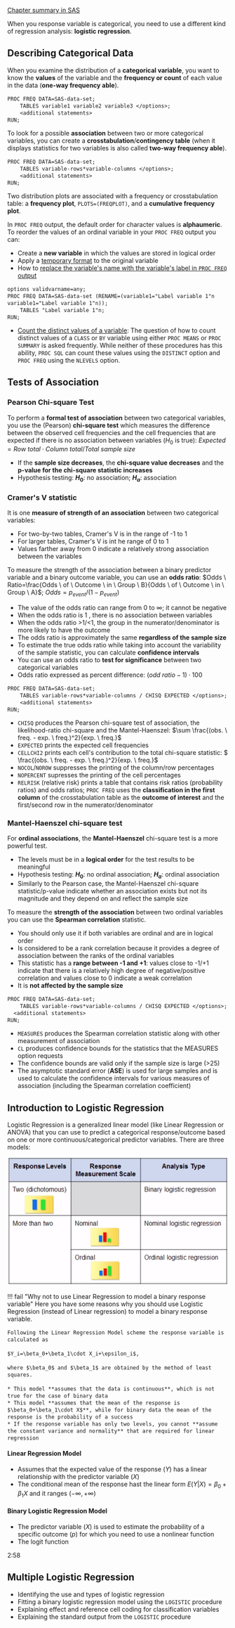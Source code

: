 [Chapter summary in SAS](https://support.sas.com/edu/OLTRN/ECST131/m556/m556_5_a_sum.htm)

When you response variable is categorical, you need to use a different kind of regression analysis: **logistic regression**.

## Describing Categorical Data

When you examine the distribution of a **categorical variable**, you want to know the **values** of the variable and the **frequency or count** of each value in the data (**one-way frequency able**).

```
PROC FREQ DATA=SAS-data-set;
	TABLES variable1 variable2 variable3 </options>;
	<additional statements>
RUN;
```

To look for a possible **association** between two or more categorical variables, you can create a **crosstabulation**/**contingency table** (when it displays statistics for two variables is also called **two-way frequency able**).

```
PROC FREQ DATA=SAS-data-set;
	TABLES variable-rows*variable-columns </options>;
	<additional statements>
RUN;
```

Two distribution plots are associated with a frequency or crosstabulation table: a **frequency plot**, `PLOTS=(FREQPLOT)`, and a **cumulative frequency plot**.

In `PROC FREQ` output, the default order for character values is **alphaumeric**. To reorder the values of an ordinal variable in your `PROC FREQ` output you can:

* Create a **new variable** in which the values are stored in logical order
* Apply a [temporary format](https://support.sas.com/edu/OLTRN/ECST131/eclibjr/tempformat.htm) to the original variable
* How to [replace the variable's name with the variable's label in `PROC FREQ` output](http://support.sas.com/kb/23/350.html)

```
options validvarname=any;
PROC FREQ DATA=SAS-data-set (RENAME=(variable1="Label variable 1"n variable1="Label variable 1"n));
	TABLES "Label variable 1"n;
RUN;
```

* [Count the distinct values of a variable](http://support.sas.com/kb/36/898.html): The question of how to count distinct values of a `CLASS` or `BY` variable using either `PROC MEANS` or `PROC SUMMARY` is asked frequently. While neither of these procedures has this ability, `PROC SQL` can count these values using the `DISTINCT` option and `PROC FREQ` using the `NLEVELS` option.

## Tests of Association

### Pearson Chi-square Test

To perform a **formal test of association** between two categorical variables, you use the (Pearson) **chi-square test** which measures the difference between the observed cell frequencies and the cell frequencies that are expected if there is no association between variables ($H_0$ is true): 
$Expected=Row \ total\cdot Column\ total/Total \ sample \ size$

* If the **sample size decreases**, the **chi-square value decreases** and the **p-value for the chi-square statistic increases**
* Hypothesis testing: **$H_0$**: no association; **$H_a$**: association

### Cramer's V statistic

It is one **measure of strength of an association** between two categorical variables:

 * For two-by-two tables, Cramer's V is in the range of -1 to 1
 * For larger tables, Cramer's V is int he range of 0 to 1 
 * Values farther away from 0 indicate a relatively strong association between the variables

To measure the strength of the association between a binary predictor variable and a binary outcome variable, you can use an **odds ratio**: $Odds \ Ratio=\frac{Odds \ of \ Outcome \ in \ Group \ B}{Odds \ of \ Outcome \ in \ Group \ A}$; $Odds=p_{event}/(1-p_{event})$

 * The value of the odds ratio can range from 0 to $\infty$; it cannot be negative
 * When the odds ratio is 1 , there is no association between variables
 * When the odds ratio >1/<1, the group in the numerator/denominator is more likely to have the outcome
 * The odds ratio is approximately the same **regardless of the sample size**
 * To estimate the true odds ratio while taking into account the variability of the sample statistic, you can calculate **confidence intervals**
 * You can use an odds ratio to **test for significance** between two categorical variables
 * Odds ratio expressed as percent difference: $(odd \ ratio -1) \cdot 100$

```
PROC FREQ DATA=SAS-data-set;
	TABLES variable-rows*variable-columns / CHISQ EXPECTED </options>;
	<additional statements>
RUN;
```

* `CHISQ` produces the Pearson chi-square test of association, the likelihood-ratio chi-square and the Mantel-Haenszel: $\sum \frac{(obs. \ freq. - exp. \ freq.)^2}{exp. \ freq.}$
* `EXPECTED` prints the expected cell frequencies
* `CELLCHI2` prints each cell's contribution to the total chi-square statistic: $ \frac{(obs. \ freq. - exp. \ freq.)^2}{exp. \ freq.}$
* `NOCOL`/`NOROW` suppresses the printing of the column/row percentages
* `NOPERCENT` supresses the printing of the cell percentages
* `RELRISK` (relative risk) prints a table that contains risk ratios (probability ratios) and odds ratios; `PROC FREQ` uses the **classification in the first column** of the crosstabulation table as the **outcome of interest** and the first/second row in the numerator/denominator

### Mantel-Haenszel chi-square test

For **ordinal associations**, the **Mantel-Haenszel** chi-square test is a more powerful test.

* The levels must be in a **logical order** for the test results to be meaningful
* Hypothesis testing: **$H_0$**: no ordinal association; **$H_a$**: ordinal association
* Similarly to the Pearson case, the Mantel-Haenszel chi-square statistic/p-value indicate whether an association exists but not its magnitude and they depend on and reflect the sample size

To measure the **strength of the association** between two ordinal variables you can use the **Spearman correlation** statistic.

* You should only use it if both variables are ordinal and are in logical order
* Is considered to be a rank correlation because it provides a degree of association between the ranks of the ordinal variables
* This statistic has a **range between -1 and +1**: values close to -1/+1 indicate that there is a relatively high degree of negative/positive correlation and values close to 0 indicate a weak correlation
* It is **not affected by the sample size**

```
PROC FREQ DATA=SAS-data-set;
	TABLES variable-rows*variable-columns / CHISQ EXPECTED </options>;
  <additional statements>
RUN;
```

* `MEASURES` produces the Spearman correlation statistic along with other measurement of association
* `CL` produces confidence bounds for the statistics that the MEASURES option requests
* The confidence bounds are valid only if the sample size is large (>25)
* The asymptotic standard error (**ASE**) is used for large samples and is used to calculate the confidence intervals for various measures of association (including the Spearman correlation coefficient)

## Introduction to Logistic Regression

Logistic Regression is a generalized linear model (like Linear Regression or ANOVA) that you can use to predict a categorical response/outcome based on one or more continuous/categorical predictor variables. There are three models:

![Logistic regression types](../images/logistic-regression-types.PNG "Logistic regression types")

!!! fail "Why not to use Linear Regression to model a binary response variable"
    Here you have some reasons why you should use Logistic Regression (instead of Linear regression) to model a binary response variable. 

    Following the Linear Regression Model scheme the response variable is calculated as 

    $Y_i=\beta_0+\beta_1\cdot X_i+\epsilon_i$, 

    where $\beta_0$ and $\beta_1$ are obtained by the method of least squares. 

    * This model **assumes that the data is continuous**, which is not true for the case of binary data
    * This model **assumes that the mean of the response is $\beta_0+\beta_1\cdot X$**, while for binary data the mean of the response is the probability of a success
    * If the response variable has only two levels, you cannot **assume the constant variance and normality** that are required for linear regression

#### Linear Regression Model

* Assumes that the expected value of the response ($Y$) has a linear relationship with the predictor variable ($X$)
* The conditional mean of the response hast the linear form $E(Y|X)=\beta_0+\beta_1X$ and it ranges $(-\infty,+\infty)$

#### Binary Logistic Regression Model

* The predictor variable ($X$) is used to estimate the probability of a specific outcome ($p$) for which you need to use a nonlinear function
* The logit function

2:58

## Multiple Logistic Regression







* Identifying the use and types of logistic regression
* Fitting a binary logistic regression model using the `LOGISTIC` procedure
* Explaining effect and reference cell coding for classification variables
* Explaining the standard output from the `LOGISTIC` procedure